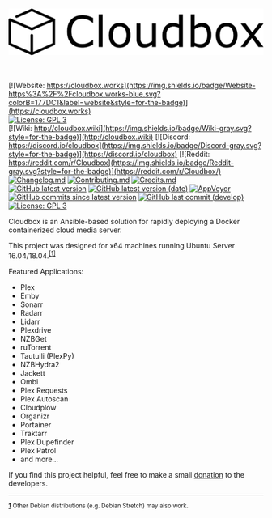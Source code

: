 <br /><img src="https://raw.githubusercontent.com/Cloudbox/assets/master/images/readme/Cloudbox-logo_dark.png" width="600">

<br /><br />
[![Website: https://cloudbox.works](https://img.shields.io/badge/Website-https%3A%2F%2Fcloudbox.works-blue.svg?colorB=177DC1&label=website&style=for-the-badge)](https://cloudbox.works)
<br />
[![License: GPL 3](https://img.shields.io/badge/License-GPL%203-blue.svg?colorB=177DC1&label=license&style=for-the-badge)](LICENSE.md)
<br />
[![Wiki: http://cloudbox.wiki](https://img.shields.io/badge/Wiki-gray.svg?style=for-the-badge)](http://cloudbox.wiki)
[![Discord: https://discord.io/cloudbox](https://img.shields.io/badge/Discord-gray.svg?style=for-the-badge)](https://discord.io/cloudbox)
[![Reddit: https://reddit.com/r/Cloudbox](https://img.shields.io/badge/Reddit-gray.svg?style=for-the-badge)](https://reddit.com/r/Cloudbox/)
[![Changelog.md](https://img.shields.io/badge/Changelog-gray.svg?style=for-the-badge)](CHANGELOG.md)
[![Contributing.md](https://img.shields.io/badge/Contributing-gray.svg?style=for-the-badge)](CONTRIBUTING.md)
[![Credits.md](https://img.shields.io/badge/Credits-gray.svg?style=for-the-badge)](CREDITS.md)
<br />
[![GitHub latest version](https://img.shields.io/github/release/cloudbox/cloudbox.svg?colorB=177DC1&label=latest%20version&style=for-the-badge)](https://github.com/cloudbox/cloudbox/releases)
[![GitHub latest version (date)](https://img.shields.io/github/release-date/cloudbox/cloudbox.svg?colorB=177DC1&label=latest%20version%20(date)&style=for-the-badge)](https://github.com/cloudbox/cloudbox/releases)
[![AppVeyor](https://img.shields.io/appveyor/ci/Cloudbox/Cloudbox/develop.svg?colorB=177DC1&label=appveyor&style=for-the-badge)](https://ci.appveyor.com/project/Cloudbox/Cloudbox)
<br />
[![GitHub commits since latest version](https://img.shields.io/github/commits-since/Cloudbox/Cloudbox/latest/develop.svg?colorB=177DC1&style=for-the-badge)](https://github.com/cloudbox/cloudbox/compare/HEAD...develop)
[![GitHub last commit (develop)](https://img.shields.io/github/last-commit/Cloudbox/Cloudbox/develop.svg?colorB=177DC1&style=for-the-badge)](https://github.com/Cloudbox/Cloudbox/commits/develop)
<br />
[![License: GPL 3](https://img.shields.io/badge/License-GPL%203-blue.svg?colorB=177DC1&label=license&style=for-the-badge)](LICENSE.md)


Cloudbox is an Ansible-based solution for rapidly deploying a Docker containerized cloud media server. 

This project was designed for x64 machines running Ubuntu Server 16.04/18.04.<sup name="a1">[\[1\]](#f1) </sup>

Featured Applications:

- Plex
- Emby
- Sonarr
- Radarr
- Lidarr
- Plexdrive
- NZBGet
- ruTorrent
- Tautulli (PlexPy)
- NZBHydra2
- Jackett
- Ombi
- Plex Requests
- Plex Autoscan
- Cloudplow
- Organizr
- Portainer
- Traktarr
- Plex Dupefinder
- Plex Patrol
- and more...

If you find this project helpful, feel free to make a small [donation](DONATIONS.md) to the developers.

***

<sup><b name="f1">[1](#a1)</b> Other Debian distributions (e.g. Debian Stretch) may also work. </sup>
